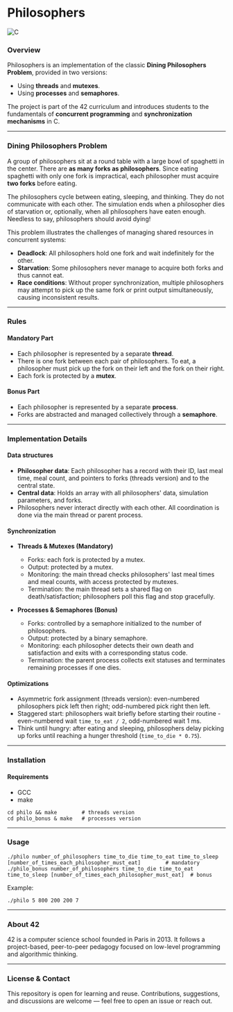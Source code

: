 # Philosophers

![C](https://img.shields.io/badge/language-C-blue.svg)

### Overview

Philosophers is an implementation of the classic **Dining Philosophers Problem**, provided in two versions:
* Using **threads** and **mutexes**.
* Using **processes** and **semaphores**.

The project is part of the 42 curriculum and introduces students to the fundamentals of **concurrent programming** and **synchronization mechanisms** in C.

---
### Dining Philosophers Problem

A group of philosophers sit at a round table with a large bowl of spaghetti in the center. There are **as many forks as philosophers**. Since eating spaghetti with only one fork is impractical, each philosopher must acquire **two forks** before eating.

The philosophers cycle between eating, sleeping, and thinking. They do not communicate with each other. The simulation ends when a philosopher dies of starvation or, optionally, when all philosophers have eaten enough. Needless to say, philosophers should avoid dying!

This problem illustrates the challenges of managing shared resources in concurrent systems:
* **Deadlock**: All philosophers hold one fork and wait indefinitely for the other.
* **Starvation**: Some philosophers never manage to acquire both forks and thus cannot eat.
* **Race conditions**: Without proper synchronization, multiple philosophers may attempt to pick up the same fork or print output simultaneously, causing inconsistent results.

---
### Rules

#### Mandatory Part
* Each philosopher is represented by a separate **thread**.
* There is one fork between each pair of philosophers. To eat, a philosopher must pick up the fork on their left and the fork on their right.
* Each fork is protected by a **mutex**.

#### Bonus Part
* Each philosopher is represented by a separate **process**.
* Forks are abstracted and managed collectively through a **semaphore**.

---
### Implementation Details

#### Data structures
* **Philosopher data**: Each philosopher has a record with their ID, last meal time, meal count, and pointers to forks (threads version) and to the central state.
* **Central data**: Holds an array with all philosophers' data, simulation parameters, and forks.
* Philosophers never interact directly with each other. All coordination is done via the main thread or parent process.

#### Synchronization
* **Threads & Mutexes (Mandatory)**
  * Forks: each fork is protected by a mutex.
  * Output: protected by a mutex.
  * Monitoring: the main thread checks philosophers' last meal times and meal counts, with access protected by mutexes.
  * Termination: the main thread sets a shared flag on death/satisfaction; philosophers poll this flag and stop gracefully.

* **Processes & Semaphores (Bonus)**
	* Forks: controlled by a semaphore initialized to the number of philosophers.
	* Output: protected by a binary semaphore.
	* Monitoring: each philosopher detects their own death and satisfaction and exits with a corresponding status code.
	* Termination: the parent process collects exit statuses and terminates remaining processes if one dies.


#### Optimizations
* Asymmetric fork assignment (threads version): even-numbered philosophers pick left then right; odd-numbered pick right then left.
* Staggered start: philosophers wait briefly before starting their routine - even-numbered wait `time_to_eat / 2`, odd-numbered wait 1 ms.
* Think until hungry: after eating and sleeping, philosophers delay picking up forks until reaching a hunger threshold (`time_to_die * 0.75`).

---
### Installation

#### Requirements
* GCC
* make

```
cd philo && make		# threads version
cd philo_bonus & make	# processes version
```

---
### Usage
```
./philo number_of_philosophers time_to_die time_to_eat time_to_sleep [number_of_times_each_philosopher_must_eat]		# mandatory
./philo_bonus number_of_philosophers time_to_die time_to_eat time_to_sleep [number_of_times_each_philosopher_must_eat]	# bonus
```

Example:
```
./philo 5 800 200 200 7
```

---
### About 42

42 is a computer science school founded in Paris in 2013. It follows a project-based, peer-to-peer pedagogy focused on low-level programming and algorithmic thinking.

---
### License & Contact

This repository is open for learning and reuse. Contributions, suggestions, and discussions are welcome — feel free to open an issue or reach out.